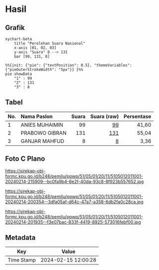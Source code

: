 # Hasil

## Grafik

```mermaid
xychart-beta
    title "Perolehan Suara Nasional"
    x-axis [01, 02, 03]
    y-axis "Suara" 0 --> 131
    bar [99, 131, 8]
```

```mermaid
%%{init: {"pie": {"textPosition": 0.5}, "themeVariables": {"pieOuterStrokeWidth": "5px"}} }%%
pie showData
    "1" : 99
    "2" : 131
    "3" : 8
```

## Tabel

| No. | Nama Paslon    | Suara | Suara (raw) | Persentase |
|:--- |:-------------- | -----:| -----------:| ----------:|
| 1   | ANIES MUHAIMIN | 99    | [99][p-1]   | 41,60      |
| 2   | PRABOWO GIBRAN | 131   | [131][p-2]  | 55,04      |
| 3   | GANJAR MAHFUD  | 8     | [8][p-3]    | 3,36       |


[p-1]: https://github.com/gigit-pemilu/pemilu-2024/blob/main/pilpres/hitung-suara/sub/51-bali/sub/05-klungkung/sub/01-nusa-penida/sub/2011-kampung-toyapakeh/sub/001-tps/sub/paslon-1.txt
[p-2]: https://github.com/gigit-pemilu/pemilu-2024/blob/main/pilpres/hitung-suara/sub/51-bali/sub/05-klungkung/sub/01-nusa-penida/sub/2011-kampung-toyapakeh/sub/001-tps/sub/paslon-2.txt
[p-3]: https://github.com/gigit-pemilu/pemilu-2024/blob/main/pilpres/hitung-suara/sub/51-bali/sub/05-klungkung/sub/01-nusa-penida/sub/2011-kampung-toyapakeh/sub/001-tps/sub/paslon-3.txt

## Foto C Plano

https://sirekap-obj-formc.kpu.go.id/b248/pemilu/ppwp/51/05/01/20/11/5105012011001-20240214-215909--bc0fa9b4-6e2f-40da-93c8-8f923b557652.jpg

https://sirekap-obj-formc.kpu.go.id/b248/pemilu/ppwp/51/05/01/20/11/5105012011001-20240214-200354--3dfa05af-d64c-47a7-a358-6db2fa0c28ca.jpg

https://sirekap-obj-formc.kpu.go.id/b248/pemilu/ppwp/51/05/01/20/11/5105012011001-20240214-201935--f3e07bac-833f-4419-8925-573016febf00.jpg


## Metadata

| Key        | Value               |
| ---------- | ------------------- |
| Time Stamp | 2024-02-15 12:00:28 |



